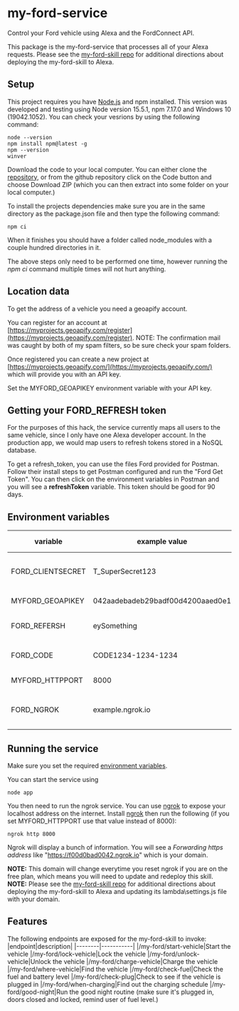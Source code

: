 # my-ford-service
Control your Ford vehicle using Alexa and the FordConnect API.  

This package is the my-ford-service that processes all of your Alexa requests.  Please see the [my-ford-skill repo](https://www.github.com/jamisonderek/my-ford-skill) for additional directions about deploying the my-ford-skill to Alexa.


## Setup
This project requires you have [Node.js](https://nodejs.org/en/download/) and npm installed.  This version was developed and testing using Node version 15.5.1, npm 7.17.0 and Windows 10 (19042.1052).  You can check your vesrions by using the following command:
```
node --version
npm install npm@latest -g
npm --version
winver
```

Download the code to your local computer.  You can either clone the [repository](https://github.com/jamisonderek/my-ford-service), or from the github repository click on the Code button and choose Download ZIP (which you can then extract into some folder on your local computer.)

To install the projects dependencies make sure you are in the same directory as the package.json file and then type the following command:
```
npm ci
```
When it finishes you should have a folder called node_modules with a couple hundred directories in it.

The above steps only need to be performed one time, however running the _npm ci_ command multiple times will not hurt anything.

## Location data
To get the address of a vehicle you need a geoapify account.

You can register for an account at [https://myprojects.geoapify.com/register](https://myprojects.geoapify.com/register).  NOTE: The confirmation mail was caught by both of my spam filters, so be sure check your spam folders.

Once registered you can create a new project at [https://myprojects.geoapify.com/](https://myprojects.geoapify.com/) which will provide you with an API key.

Set the MYFORD_GEOAPIKEY environment variable with your API key.

## Getting your FORD_REFRESH token
For the purposes of this hack, the service currently maps all users to the same vehicle, since I only have one Alexa developer account.  In the production app, we would map users to refresh tokens stored in a NoSQL database.

To get a refresh_token, you can use the files Ford provided for Postman.  Follow their install steps to get Postman configured and run the "Ford Get Token".  You can then click on the environment variables in Postman and you will see a **refreshToken** variable.  This token should be good for 90 days.

## Environment variables
|variable|example value|default value|notes|
|--------|-------------|-------------|-----|
FORD_CLIENTSECRET|T_SuperSecret123|(See postman environment variables)|**Required.** Secret used to authenticate to the FordConnect API servers provided by Ford.
MYFORD_GEOAPIKEY|042aadebadeb29badf00d4200aaed0e1|(none)|**Required.** The API KEY to use for [location data](#location-data).
FORD_REFERSH|eySomething|(none)|**Required.** Set to your refresh_token (or set FORD_CODE if you prefer to use the auth code).
FORD_CODE|CODE1234-1234-1234|(none)|Optional. You can copy the value from your auth login page, the part after (https://localhost:3000/state=123&code=)
MYFORD_HTTPPORT|8000|8000|Optional. The HTTP port that the service will listen on.
FORD_NGROK|example.ngrok.io|(none - use real Ford servers)|Optional. The domain name of your ngrok server hosting the simulator.  If it is not set, then the FordConnect API server (*.ford.com) will be used instead.

## Running the service
Make sure you set the required [environment variables](#environment-variables).

You can start the service using
```
node app
```

You then need to run the ngrok service.  You can use [ngrok](https://dashboard.ngrok.com/get-started/setup) to expose your localhost address on the internet.  Install [ngrok](https://dashboard.ngrok.com/get-started/setup) then run the following (if you set MYFORD_HTTPPORT use that value instead of 8000):
```
ngrok http 8000
```
Ngrok will display a bunch of information.  You will see a _Forwarding https address_ like "https://f00d0bad0042.ngrok.io" which is your domain.<p>
**NOTE:** This domain will change everytime you reset ngrok if you are on the free plan, which means
you will need to update and redeploy this skill.
<br>
**NOTE:**
Please see the [my-ford-skill repo](https://www.github.com/jamisonderek/my-ford-skill) for additional directions about 
deploying the my-ford-skill to Alexa and updating its lambda\settings.js file with your domain.

## Features
The following endpoints are exposed for the my-ford-skill to invoke:
|endpoint|description|
|--------|-----------|
|/my-ford/start-vehicle|Start the vehicle
|/my-ford/lock-vehicle|Lock the vehicle
|/my-ford/unlock-vehicle|Unlock the vehicle
|/my-ford/charge-vehicle|Charge the vehicle
|/my-ford/where-vehicle|Find the vehicle
|/my-ford/check-fuel|Check the fuel and battery level
|/my-ford/check-plug|Check to see if the vehicle is plugged in
|/my-ford/when-charging|Find out the charging schedule
|/my-ford/good-night|Run the good night routine (make sure it's plugged in, doors closed and locked, remind user of fuel level.)
